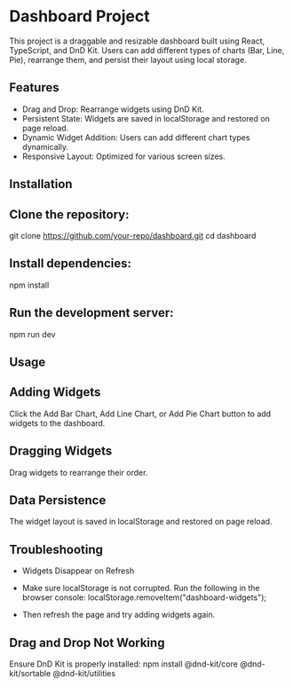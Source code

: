 # Dashboard Project

This project is a draggable and resizable dashboard built using React, TypeScript, and DnD Kit. Users can add different types of charts (Bar, Line, Pie), rearrange them, and persist their layout using local storage.

## Features

- Drag and Drop: Rearrange widgets using DnD Kit.
- Persistent State: Widgets are saved in localStorage and restored on page reload.
- Dynamic Widget Addition: Users can add different chart types dynamically.
- Responsive Layout: Optimized for various screen sizes.

## Installation

## Clone the repository:

git clone https://github.com/your-repo/dashboard.git
cd dashboard

## Install dependencies:

npm install

## Run the development server:

npm run dev

## Usage

## Adding Widgets

Click the Add Bar Chart, Add Line Chart, or Add Pie Chart button to add widgets to the dashboard.

## Dragging Widgets

Drag widgets to rearrange their order.

## Data Persistence

The widget layout is saved in localStorage and restored on page reload.

## Troubleshooting

- Widgets Disappear on Refresh
- Make sure localStorage is not corrupted. Run the following in the browser console:
  localStorage.removeItem("dashboard-widgets");

- Then refresh the page and try adding widgets again.

## Drag and Drop Not Working

Ensure DnD Kit is properly installed:
npm install @dnd-kit/core @dnd-kit/sortable @dnd-kit/utilities
